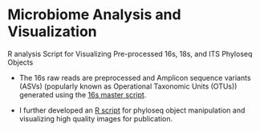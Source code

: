 # Microbiome Analysis and Visualization
R analysis Script for Visualizing Pre-processed 16s, 18s, and ITS Phyloseq Objects


- The 16s raw reads are preprocessed and Amplicon sequence variants (ASVs) (popularly known as Operational Taxonomic Units (OTUs)) generated using the [16s master script](https://github.com/NOngeso/Microbiome_Visualization/blob/main/scripts/master_16s_Analysis.R).

- I further developed an [R script](https://github.com/NOngeso/Microbiome_Visualization/blob/main/scripts/Manipulating_Phyloseq_Object.Rmd) for phyloseq object manipulation and visualizing high quality images for publication.
